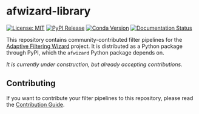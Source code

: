# afwizard-library

[![License: MIT](https://img.shields.io/badge/License-MIT-yellow.svg)](https://opensource.org/licenses/MIT)
[![PyPI Release](https://img.shields.io/pypi/v/afwizard-library.svg)](https://pypi.org/project/afwizard-library)
[![Conda Version](https://img.shields.io/conda/vn/conda-forge/afwizard-library.svg)](https://anaconda.org/conda-forge/afwizard-library)
[![Documentation Status](https://readthedocs.org/projects/adaptivefiltering/badge/)](https://afwizard.readthedocs.io/en/latest/libraries.html)

This repository contains community-contributed filter pipelines for the [Adaptive Filtering Wizard](https://github.com/ssciwr/afwizard) project.
It is distributed as a Python package through PyPI, which the `afwizard` Python package depends on.

*It is currently under construction, but already accepting contributions.*

## Contributing

If you want to contribute your filter pipelines to this repository, please read the [Contribution Guide](CONTRIBUTING.md).
